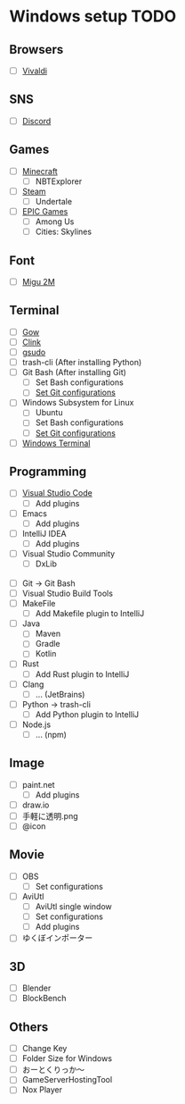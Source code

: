# Windows setup TODO


## Browsers

- [ ] [Vivaldi](/Vivaldi.md)

## SNS

- [ ] [Discord](/Discord.md)

## Games

- [ ] [Minecraft](/Minecraft.md)
  - [ ] NBTExplorer
- [ ] [Steam](/Steam.md)
  - [ ] Undertale
- [ ] [EPIC Games](/EPIC_Games.md)
  - [ ] Among Us
  - [ ] Cities: Skylines

## Font

- [ ] [Migu 2M](https://mix-mplus-ipa.osdn.jp/migu/)

## Terminal

- [ ] [Gow](/Gow.md)
- [ ] [Clink](/Clink.md)
- [ ] [gsudo](/gsudo.md)
- [ ] trash-cli (After installing Python)
- [ ] Git Bash (After installing Git)
  - [ ] Set Bash configurations
  - [ ] [Set Git configurations](/Git.md)
- [ ] Windows Subsystem for Linux
  - [ ] Ubuntu
  - [ ] Set Bash configurations
  - [ ] [Set Git configurations](/Git.md)
- [ ] [Windows Terminal](/WindowsTerminal.md)

## Programming

- [ ] [Visual Studio Code](/VSCode.md)
  - [ ] Add plugins
- [ ] Emacs
  - [ ] Add plugins
- [ ] IntelliJ IDEA
  - [ ] Add plugins
- [ ] Visual Studio Community
  - [ ] DxLib
<br /><br />
- [ ] Git -> Git Bash
- [ ] Visual Studio Build Tools
- [ ] MakeFile
  - [ ] Add Makefile plugin to IntelliJ
- [ ] Java
  - [ ] Maven
  - [ ] Gradle
  - [ ] Kotlin
- [ ] Rust
  - [ ] Add Rust plugin to IntelliJ
- [ ] Clang
  - [ ] ... (JetBrains)
- [ ] Python -> trash-cli
  - [ ] Add Python plugin to IntelliJ
- [ ] Node.js
  - [ ] ... (npm)

## Image

- [ ] paint.net
  - [ ] Add plugins
- [ ] draw.io
- [ ] 手軽に透明.png
- [ ] @icon

## Movie

- [ ] OBS
  - [ ] Set configurations
- [ ] AviUtl
  - [ ] AviUtl single window
  - [ ] Set configurations
  - [ ] Add plugins
- [ ] ゆくぼインポーター

## 3D

- [ ] Blender
- [ ] BlockBench

## Others

- [ ] Change Key
- [ ] Folder Size for Windows
- [ ] おーとくりっか～
- [ ] GameServerHostingTool
- [ ] Nox Player
